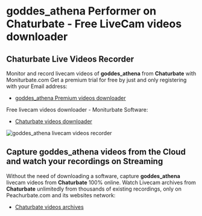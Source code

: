 # goddes_athena Performer on Chaturbate - Free LiveCam videos downloader

## Chaturbate Live Videos Recorder

Monitor and record livecam videos of **goddes_athena** from **Chaturbate** with Moniturbate.com
Get a premium trial for free by just and only registering with your Email address:
* [goddes_athena Premium videos downloader](https://moniturbate.com/request-demo-licence-key.html)

Free livecam videos downloader - Moniturbate Software:
* [Chaturbate videos downloader](https://moniturbate.com/moniturbate-download-software.html)

![goddes_athena livecam videos recorder](https://peachurnet.com/templates/moniturbate-software.png)


## Capture goddes_athena videos from the Cloud and watch your recordings on Streaming

Without the need of downloading a software, capture **goddes_athena** livecam videos from **Chaturbate** 100% online.
Watch Livecam archives from **Chaturbate** unlimitedly from thousands of existing recordings, only on Peachurbate.com and its websites network:
* [Chaturbate videos archives](https://peachurnet.com/)